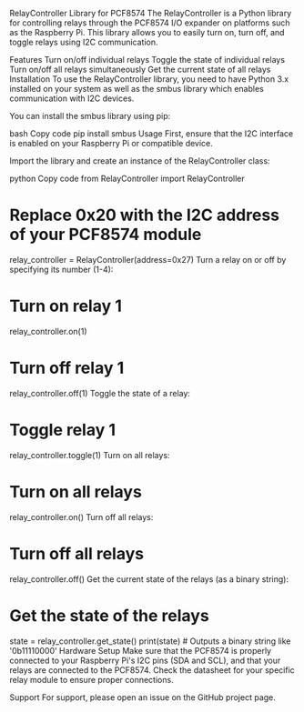 RelayController Library for PCF8574
The RelayController is a Python library for controlling relays through the PCF8574 I/O expander on platforms such as the Raspberry Pi. This library allows you to easily turn on, turn off, and toggle relays using I2C communication.

Features
Turn on/off individual relays
Toggle the state of individual relays
Turn on/off all relays simultaneously
Get the current state of all relays
Installation
To use the RelayController library, you need to have Python 3.x installed on your system as well as the smbus library which enables communication with I2C devices.

You can install the smbus library using pip:

bash
Copy code
pip install smbus
Usage
First, ensure that the I2C interface is enabled on your Raspberry Pi or compatible device.

Import the library and create an instance of the RelayController class:

python
Copy code
from RelayController import RelayController

# Replace 0x20 with the I2C address of your PCF8574 module
relay_controller = RelayController(address=0x27)
Turn a relay on or off by specifying its number (1-4):


# Turn on relay 1
relay_controller.on(1)

# Turn off relay 1
relay_controller.off(1)
Toggle the state of a relay:


# Toggle relay 1
relay_controller.toggle(1)
Turn on all relays:


# Turn on all relays
relay_controller.on()
Turn off all relays:


# Turn off all relays
relay_controller.off()
Get the current state of the relays (as a binary string):


# Get the state of the relays
state = relay_controller.get_state()
print(state)  # Outputs a binary string like '0b11110000'
Hardware Setup
Make sure that the PCF8574 is properly connected to your Raspberry Pi's I2C pins (SDA and SCL), and that your relays are connected to the PCF8574. Check the datasheet for your specific relay module to ensure proper connections.


Support
For support, please open an issue on the GitHub project page.




